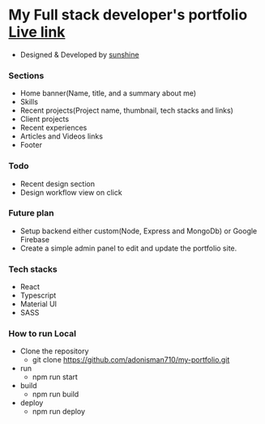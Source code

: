 # My Full stack developer's portfolio [Live link](https://sunshine0213.github.io/my--portfolio/)
- Designed & Developed by [sunshine](https://github.com/sunshine0213)

### Sections
- Home banner(Name, title, and a summary about me)
- Skills
- Recent projects(Project name, thumbnail, tech stacks and links) 
- Client projects
- Recent experiences
- Articles and Videos links
- Footer

### Todo 
- Recent design section
- Design workflow view on click

### Future plan
- Setup backend either custom(Node, Express and MongoDb) or Google Firebase
- Create a simple admin panel to edit and update the portfolio site.

### Tech stacks
- React
- Typescript
- Material UI
- SASS

### How to run Local
- Clone the repository
    - git clone https://github.com/adonisman710/my-portfolio.git
- run
    - npm run start
- build
    - npm run build
- deploy
    - npm run deploy



